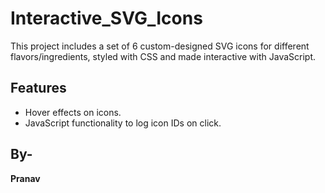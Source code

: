 # Interactive_SVG_Icons
This project includes a set of 6 custom-designed SVG icons for different flavors/ingredients, styled with CSS and made interactive with JavaScript.

## Features
- Hover effects on icons.
- JavaScript functionality to log icon IDs on click.

## By- 
__Pranav__
